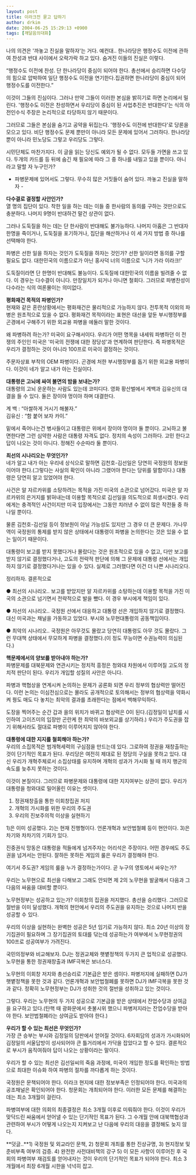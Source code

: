 ```yaml
---
layout: post
title: 이라크전 묻고 답하기
author: drkim
date: 2004-06-25 15:29:13 +0900
tags: [깨달음의대화]
---
```

나의 의견은 '까놓고 진실을 말하자'는 거다. 예컨대.. 한나라당은 행정수도 이전에 관하여 찬성과 반대 사이에서 오락가락 하고 있다. 숨겨진 이들의 진실은 이렇다.    
  
“행정수도 이전에 찬성. 단 한나라당이 중심이 되어야 한다. 총선에서 승리하면 다수당의 힘으로 압박하여 일단 행정수도 이전을 연기한다.집권하면 한나라당이 중심이 되어 행정수도를 이전한다.”    
  
이것이 그들의 진심이다. 그러나 만약 그들이 이러한 본심을 밝히기로 하면 논리에서 밀린다. '행정수도 이전은 찬성하면서 우리당이 중심이 된 사업추진은 반대한다'는 식의 아전인수식 주장은 논리적으로 타당하지 않기 때문이다.    
  
그러므로 그들은 본심을 숨기고 공약을 뒤집는다. '행정수도 이전에 반대한다'로 당론을 모으고 있다. 비단 행정수도 문제 뿐만이 아니라 모든 문제에 있어서 그러하다. 한나라당 뿐이 아니라 민노당도 그렇고 우리당도 그렇다.    
  
시민단체도 마찬가지다. 이 글을 읽는 당신도 예외가 될 수 없다. 모두들 가면을 쓰고 있다. 두개의 카드를 등 뒤에 숨긴 채 필요에 따라 그 중 하나를 내밀고 있을 뿐이다. 아니라고 말할 자 누구인가?    
  
- 파병문제에 있어서도 그렇다. 무수히 많은 거짓들이 숨어 있다. 까놓고 진실을 말하자 -    
  
**다수결로 결정할 사안인가?**  
열 명의 집단이 있다. 착한 일을 하는 데는 이들 중 한사람의 동의를 구하는 것만으로도 충분하다. 나머지 9명이 반대하건 말건 상관이 없다.    
  
그러나 도둑질을 하는 데는 단 한사람이 반대해도 불가능하다. 나머지 아홉은 그 반대자 한명을 죽이거나, 도둑질을 포기하거나, 집단을 해산하거나 이 세 가지 방법 중 하나를 선택해야 한다.    
  
파병은 선한 일을 하자는 것인가 도둑질을 하자는 것인가? 선한 일이라면 동의를 구할 필요도 없다. 대한민국의 이름으로가 아닌 홍사덕 너의 이름으로 '니가 가라 이라크!'    
  
도둑질이라면 단 한명이 반대해도 불능이다. 도둑질에 대한민국의 이름을 빌려줄 수 없다. 이 경우는 다수결이 아니다. 만장일치가 되거나 아니면 철회다. 그러므로 파병찬성이 다수라는 식의 여론몰이는 의미없다. 
  
  
**평화재건 목적의 파병인가?**  
현재와 같은 혼란상황에서는 평화재건은 물리적으로 가능하지 않다. 전투목적 이외의 파병은 원초적으로 있을 수 없다. 평화재건 목적이라는 표현은 대선을 앞둔 부시행정부를 곤경에서 구해주기 위한 외교용 파병을 에둘러 말한 것이다.    
  
왜 파병하려 하는가? 미국이 요구해서이다. 우리가 어떤 명목을 내세워 파병하던 이 전쟁의 주인인 미국은 '미국의 전쟁에 대한 정당성'과 연계하여 판단한다. 즉 파병목적은 우리가 결정하는 것이 아니라 100프로 미국이 결정하는 것이다.    
  
주문자상표 부착의 OEM 파병이다. 곤경에 처한 부시행정부를 돕기 위한 외교용 파병이다. 이것이 네가 알고 내가 아는 진실이다.    
  
**대통령은 고뇌에 싸여 불면의 밤을 보내는가?**  
대통령의 고뇌 운운하는 사람도 있는데 코미디다. 영화 황산벌에서 계백과 김유신의 대결을 들 수 있다. 둘은 장이야 멍이야 하며 대결한다.    
  
계 백 : “아쌀하게 거시기 해불자.”   
김유신 : “함 붙어 보자 카이.”    
  
밑에서 죽어나는건 병사들이고 대통령은 위에서 장이야 멍이야 둘 뿐이다. 고뇌하고 불면한다면 그런 심약한 사람은 대통령 자격도 없다. 정치의 속성이 그러하다. 고민 한다고 답이 나오는 것이 아니다. 정해진 수순따라 둘 뿐이다.    
  
**최선의 시나리오는 무엇인가?**  
네가 알고 내가 아는 우리네 상식으로 말하면 김천호-김선일은 당연히 국정원의 정보원이어야 한다.(그렇다는 사실의 확인이 아니라 그랬어야 한다는 당위를 말함이다.) 대통령은 당연히 알고 있었어야 한다.    
  
사건은 알 자르카위를 소탕하려는 목적을 가진 미국의 소관으로 넘어갔다. 미국은 알 자르카위의 은거지를 밝혀내는데 이용할 목적으로 김선일을 의도적으로 희생시켰다. 우리에게는 충격적인 사건이지만 미국 입장에서는 그동안 치러낸 수 없이 많은 작전들 중 하나일 뿐이다.    
  
물론 김천호-김선일 등이 정보원이 아닐 가능성도 있지만 그 경우 더 큰 문제다. 가나무역이 국정원의 통제를 받지 않은 상태에서 대통령이 파병을 논의한다는 것은 있을 수 없는 일이기 때문이다.    
  
대통령이 보고를 받지 못했다거나 몰랐다는 것은 원초적으로 있을 수 없고, 다만 보고를 받지 않기로 결정했다거나, 고도의 전략적 판단에 의해 그 문제에 대통령 선에서는 개입하지 않기로 결정했다거나는 있을 수 있다. 실제로 그러했다면 이건 더 나쁜 시나리오다.    
  
정리하자. 결론적으로    
  
● 최선의 시나리오.. 보고를 받았지만 알 자르카위를 소탕하는데 이용할 목적을 가진 미국의 소관으로 넘기면서 전략적으로 발을 뺐다. 이 경우 부시에게 책임이 있다.    
  
● 차선의 시나리오.. 국정원 선에서 대응하고 대통령 선은 개입하지 않기로 결정했다. 대신 미국과는 채널을 가동하고 있었다. 부시와 노무현대통령의 공동책임이다.    
  
● 최악의 시나리오.. 국정원은 아무것도 몰랐고 당연히 대통령도 아무 것도 몰랐다. 그런 무대책 상태에서 무모하게 파병을 결정했다.(이 정도 무능이면 수권능력이 의심된다.)    
  
**핵문제에서의 양보를 받아내야 하는가?**  
파병문제를 대북문제와 연관시키는 정치적 흥정은 청와대 차원에서 이루어질 고도의 정치적 판단이 된다. 우리가 개입할 성질의 사안은 아니다.    
  
파병과 핵협상을 연계시켜 논의하는 문제가 공론화 되면 우리 정부의 협상력만 떨어진다. 이런 논의는 이심전심으로는 몰라도 공개적으로 토의해서는 정부의 협상력을 약화시켜 꿩도 매도 다 놓치는 최악의 결과를 초래한다는 점에서 백해무익하다.    
  
도장을 찍어주는 순간 갑과 을의 위치가 바뀌고 협상력은 0이 된다.(김정일이 납치를 시인하여 고이즈미의 입장만 곤란케 한 최악의 바보외교를 상기하라.) 우리가 주도권을 잡기 위해서라도 절대로 파병이 이루어지지 않아야 한다.    
  
**대통령에 대한 지지를 철회해야 하는가?**  
우리의 소집목적은 범개혁세력의 구심점을 만드는데 있다. 그로하여 정권을 재창출하는 것이 단기적인 목표가 된다. 우리당은 여전히 제대로 된 정당의 구실을 못하고 있다. 대신 우리가 개혁주체로서 소집상태를 유지하며 개혁의 성과가 가시화 될 때 까지 행군의 속도를 늦추지 못하는 것이다. 
  
  
이것이 본질이다. 그러므로 파병문제와 대통령에 대한 지지여부는 상관이 없다. 우리가 대통령을 청와대로 밀어올린 이유는 셋이다. 
  
  
1) 정권재창출을 통한 이회창집권 저지   
2) 개혁의 가시화를 위한 우리의 주도권   
3) 우리의 진보주의적 이상을 실현하기    
  
1)은 이미 성공했다. 2)는 현재 진행형이다. 언론개혁과 보안법철폐 등이 현안이다. 3)은 차기와 차차기의 기회가 있다.    
  
진중권식 망동은 대통령을 적들에게 넘겨주자는 어리석은 주장이다. 어떤 경우에도 주도권을 넘겨서는 안된다. 잘하든 못하든 게임의 룰은 우리가 결정해야 한다.    
  
여기서 주도권? 게임의 룰을 누가 결정하는가이다. 곧 누구의 영토에서 싸우는가?    
  
우리는 노무현으로 최선을 다해보고 그래도 안되면 제 2의 노무현을 발굴해서 다음과 그 다음의 싸움을 대비할 뿐이다.    
  
노무현정부는 성공하고 있는가? 이회창의 집권을 저지했다. 총선을 승리했다. 그러므로 절반을 이미 달성했다. 개혁의 현안에서 우리의 주도권을 유지하는 것으로 나머지 반을 성공할 수 있다.    
  
우리의 이상을 실현하는 완벽한 성공은 5년 임기로 가능하지 않다. 최소 20년 이상의 장기집권이 필요하며 그 장기집권의 토대를 닦는데 성공하는가 여부에서 노무현정권의 100프로 성공여부가 가려진다.    
  
국민의정부와 비교해보자. DJ는 정권교체와 햇볕정책의 두가지 큰 업적으로 성공했다. 노무현을 통한 정권재창출과 IMF극복은 보너스다.    
  
노무현의 이회창 저지와 총선승리로 기본급은 받은 셈이다. 파병저지에 실패하면 DJ가 햇볕정책을 못한 것과 같다. 언론개혁과 보안법철폐를 못하면 DJ가 IMF극복을 못한 것과 같다. 정확히 노무현정부는 DJ가 성취한 것의 절반을 성취하고 있는 것이다.    
  
그렇다. 우리는 노무현의 두 가지 성공으로 기본급을 받은 상태에서 잔업수당과 상여금을 요구하고 있다.(탄핵 때 광화문에서 촛불시위 했으니 파병저지라는 잔업수당을 받아야 한다. 보안법철폐라는 상여금도 받아야 한다.) 
  
  
**우리가 할 수 있는 최선은 무엇인가?**  
가장 큰 승부는 부시와 김정일의 담판에서 얻어질 것이다. 6자회담의 성과가 가시화되어 김정일의 서울답방이 성사되어야 큰 틀거리에서 가닥을 잡았다고 할 수 있다. 결론적으로 부시가 움직여줘야 답이 나오는 상황이라는 말이다.    
  
우리가 할 수 있는 최선은 김선일씨의 죽음 과정에, 미국이 개입한 정도를 확인하는 방법으로 최대한 이슈화 하여 파병의 절차를 까다롭게 하는 것이다. 
  
  
국정원은 문책되어야 한다. 이라크 현지에 대한 정보부족은 인정되어야 한다. 미국과의 공조채널은 확인되어야 한다. 청문회는 개최되어야 한다. 이러한 모든 문제를 해결하는 데는 최소 3개월이 걸린다.    
  
파병여부에 대한 의회의 최종결정은 최소 3개월 이후로 미뤄줘야 한다. 이것이 우리가 맞닥드린 싸움에서 얻어낼 수 있는 단기적인 목표가 된다. 그 수개월 안에 대북핵협상과 관련하여 부시가 어떻게 나오는지 지켜보고 난 다음에 우리의 대응을 결정해도 늦지 않다.    
  
**덧글..**1) 국정원 및 외교라인 문책, 2) 청문회 개최를 통한 진상규명, 3) 현지정보 및 준비부족 여부의 검증. 4) 완전한 사전대비책의 강구 5) 이 모든 사항이 이루어진 후 국회의 파병여부 재검토를 얻어내자는 것이 우리의 단기적인 목표가 되어야 한다. 최소 3개월에서 최장 6개월 시한을 넉넉히 잡고.